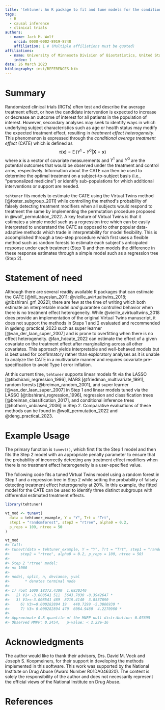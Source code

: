 ```yaml
---
title: 'tehtuner: An R package to fit and tune models for the conditional average treatment effect'
tags:
  - R
  - causal inference
  - clinical trials
authors:
  - name: Jack M. Wolf
    orcid: 0000-0002-8919-8740
    affiliation: 1 # (Multiple affiliations must be quoted)
affiliations:
  - name: University of Minnesota Division of Biostatistics, United States of America
    index: 1
date: 26 March 2023
bibliography: inst/REFERENCES.bib
---
```


# Summary

Randomized clinical trials (RCTs) often test and describe the average treatment effect, or how the candidate intervention is expected to increase or decrease an outcome of interest for all patients in the population of interest. However, secondary analyses may seek to identify ways in which underlying subject characteristics such as age or health status may modify the expected treatment effect, resulting in *treatment effect heterogeneity*.
This phenomenon is expressed through the *conditional average treatment effect* (CATE) which is defined as
$$\tau(\boldsymbol{x})= \operatorname{E}\left(Y^1-Y^0|\boldsymbol{X}=\boldsymbol{x}\right)$$
where $\boldsymbol{x}$ is a vector of covariate measurements and $Y^1$ and $Y^0$ are the potential outcomes that would be observed under the treatment and control arms, respectively.
Information about the CATE can then be used to determine the optimal treatment on a subject-to-subject basis (i.e., "personalized medicine") or identify sub-populations for which additional interventions or support are needed.

`tehtuner` fits models to estimate the CATE using the Virtual Twins method [@foster_subgroup_2011] while controlling the method's probability of falsely detecting treatment modifiers when all subjects would respond to treatment the same by implementing the permutation procedure proposed in @wolf_permutation_2022.
A key feature of Virtual Twins is that it estimates a simple model such as a regression tree which can be easily interpreted to understand the CATE as opposed to other popular data-adaptive methods which trade in interpretability for model flexibility. 
This is accomplished through a two-step procedure which first uses a flexible method such as random forests to estimate each subject's anticipated response under each treatment (Step 1) and then models the difference in these response estimates through a simple model such as a regression tree (Step 2).

# Statement of need

Although there are several readily available R packages that can estimate the CATE [@hill_bayesian_2011; @vieille_avirtualtwins_2018; @tibshirani_grf_2022]; there are few at the time of writing which both estimate an interpretable model *and* guarantee controlled behavior when there is no treatment effect heterogeneity. While @vieille_avirtualtwins_2018 does provide an implementation of the original Virtual Twins manuscript, it does not support the methods in Steps 1 and 2 evaluated and recommended in @deng_practical_2023 such as super learner [@van_der_laan_super_2007] and is prone to overfitting when there is no effect heterogeneity. @fan_hdcate_2022 can estimate the effect of a given covariate on the treatment effect after marginalizing across all other covariates. This approach yields interpretable and well-behaved models but is best used for confirmatory rather than exploratory analyses as it is unable to analyze the CATE in a multivariate manner and requires covariate pre-specification to avoid Type I error inflation.

At this current time, `tehtuner` supports linear models fit via the LASSO [@tibshirani_regression_1996], MARS [@friedman_multivariate_1991], random forests [@breiman_random_2001], and super learner [@van_der_laan_super_2007] in Step 1 and linear  models tuned via the LASSO [@tibshirani_regression_1996], regression and classification trees [@breiman_classification_2017], and conditional inference trees [@hothorn_unbiased_2006] in Step 2. Comparative evaluations of these methods can be found in @wolf_permutation_2022 and @deng_practical_2023.

# Example Usage

The primary function is `tunevt()`, which first fits the Step 1 model and then fits the Step 2 model with an appropriate penalty parameter to ensure that the probability of incorrectly detecting any treatment effect modifiers when there is no treatment effect heterogeneity is a user-specified value.

The following code fits a tuned Virtual Twins model using a random forest in Step 1 and a regression tree in Step 2 while setting the probability of falsely detecting treatment effect heterogeneity at 20%. 
In this example, the fitted model for the CATE can be used to identify three distinct subgroups with differential estimated treatment effects.

```r
library(tehtuner)

vt_mod <- tunevt(
  data = tehtuner_example, Y = "Y", Trt = "Trt", 
  step1 = "randomforest", step2 = "rtree", alpha0 = 0.2, 
  p_reps = 100, ntree = 50
)

vt_mod
#> Call:
#> tunevt(data = tehtuner_example, Y = "Y", Trt = "Trt", step1 = "randomforest", 
#>     step2 = "rtree", alpha0 = 0.2, p_reps = 100, ntree = 50)
#> 
#> Step 2 "rtree" model:
#> n= 1000 
#> 
#> node), split, n, deviance, yval
#>       * denotes terminal node
#> 
#> 1) root 1000 18372.4300  1.6830340  
#>   2) V1< -3.008541 511  5643.7030 -0.3942647 *
#>   3) V1>=-3.008541 489  8219.4140  3.8537890  
#>     6) V3>=0.000282894 19   448.7299 -5.3806930 *
#>     7) V3< 0.000282894 470  6084.9480  4.2270980 *
#> 
#> Approximate 0.8 quantile of the MNPP null distribution: 0.07695
#> Observed MNPP: 0.2454,   p-value: < 2.22e-16
```


# Acknowledgments

The author would like to thank their advisors, Drs. David M. Vock and Joseph S. Koopmeiners, for their support in developing the methods implemented in this software.
This work was supported by the National Institute on Drug Abuse (Award Number R01DA046320).
The content is solely the responsibility of the author and does not necessarily represent the official views of the National Institute on Drug Abuse.

# References
